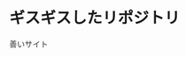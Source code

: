 # ギスギスしたリポジトリ
<p class="text_link">
<a href="https://life-is-a-journey-from-b-to-d.github.io/teacher006/%E6%83%85%E5%A0%B1/index.html">善いサイト</a>
</p>
<style>.text_link a {
  position: relative;
	color: #333;
	text-decoration: none;
}

.text_link a::after {
  content: '';
	position: absolute;
	bottom: 0;
	left: 0;
	width: 100%;
	height: 2px;
	background-color: #b8b516;
	transform: scaleX(0);
	transition: transform 0.3s;
}

.text_link a:hover::after {
  transform: scaleX(1);
}</style>
